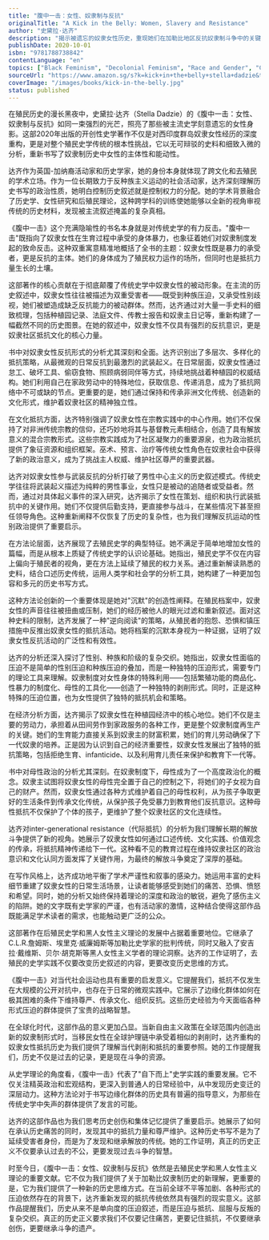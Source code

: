 ```yaml
---
title: "腹中一击：女性、奴隶制与反抗"
originalTitle: "A Kick in the Belly: Women, Slavery and Resistance"
author: "史黛拉·达齐"
description: "揭示被遗忘的奴隶女性历史，重现她们在加勒比地区反抗奴隶制斗争中的关键作用和不屈精神。"
publishDate: 2020-10-01
isbn: "9781788738842"
contentLanguage: "en"
topics: ["Black Feminism", "Decolonial Feminism", "Race and Gender", "Cultural Critique"]
sourceUrl: "https://www.amazon.sg/s?k=kick+in+the+belly+stella+dadzie&tag=inkrupt-22"
coverImage: "/images/books/kick-in-the-belly.jpg"
status: published
---
```


在殖民历史的漫长黑夜中，史黛拉·达齐（Stella Dadzie）的《腹中一击：女性、奴隶制与反抗》如同一束强烈的光芒，照亮了那些被主流史学刻意遗忘的女性身影。这部2020年出版的开创性史学著作不仅是对西印度群岛奴隶女性经历的深度重构，更是对整个殖民史学传统的根本性挑战，它以无可辩驳的史料和细致入微的分析，重新书写了奴隶制历史中女性的主体性和能动性。

达齐作为英国-加纳裔活动家和历史学家，她的身份本身就体现了跨文化和去殖民的学术立场。作为一位长期致力于反种族主义运动的社会活动家，达齐深刻理解历史书写的政治性质，她明白控制历史叙述就是控制权力的分配。她的学术背景融合了历史学、女性研究和后殖民理论，这种跨学科的训练使她能够以全新的视角审视传统的历史材料，发现被主流叙述掩盖的复杂真相。

《腹中一击》这个充满隐喻性的书名本身就是对传统史学的有力反击。"腹中一击"既指向了奴隶女性在生育过程中承受的身体暴力，也象征着她们对奴隶制度发起的致命反击。这种双重寓意精准地概括了全书的主题：奴隶女性既是暴力的承受者，更是反抗的主体。她们的身体成为了殖民权力运作的场所，但同时也是抵抗力量生长的土壤。

这部著作的核心贡献在于彻底颠覆了传统史学中奴隶女性的被动形象。在主流的历史叙述中，奴隶女性往往被描述为双重受害者——既受到种族压迫，又承受性别歧视，她们被塑造成缺乏反抗能力的被动群体。然而，达齐通过对大量一手史料的细致梳理，包括种植园记录、法庭文件、传教士报告和奴隶主日记等，重新构建了一幅截然不同的历史图景。在她的叙述中，奴隶女性不仅具有强烈的反抗意识，更是奴隶社区抵抗文化的核心力量。

书中对奴隶女性反抗形式的分析尤其深刻和全面。达齐识别出了多层次、多样化的抵抗策略，从最微观的日常反抗到最激烈的武装起义。在日常层面，奴隶女性通过怠工、破坏工具、偷窃食物、照顾病弱同伴等方式，持续地挑战着种植园的权威结构。她们利用自己在家政劳动中的特殊地位，获取信息、传递消息，成为了抵抗网络中不可或缺的节点。更重要的是，她们通过保持和传承非洲文化传统、创造新的文化形式，维护着奴隶社区的精神独立性。

在文化抵抗方面，达齐特别强调了奴隶女性在宗教实践中的中心作用。她们不仅保持了对非洲传统宗教的信仰，还巧妙地将其与基督教元素相结合，创造了具有解放意义的混合宗教形式。这些宗教实践成为了社区凝聚力的重要源泉，也为政治抵抗提供了象征资源和组织框架。巫术、预言、治疗等传统女性角色在奴隶社会中获得了新的政治意义，成为了挑战主人权威、维护社区尊严的重要武器。

达齐对奴隶女性参与武装反抗的分析打破了男性中心主义的历史叙述模式。传统史学往往将武装起义描述为纯粹的男性事业，女性只是被动的追随者或受益者。然而，通过对具体起义事件的深入研究，达齐揭示了女性在策划、组织和执行武装抵抗中的关键作用。她们不仅提供后勤支持，更直接参与战斗，在某些情况下甚至担任领导角色。这种重新阐释不仅恢复了历史的复杂性，也为我们理解反抗运动的性别政治提供了重要启示。

在方法论层面，达齐展现了去殖民史学的典型特征。她不满足于简单地增加女性的篇幅，而是从根本上质疑了传统史学的认识论基础。她指出，殖民史学不仅在内容上偏向于殖民者的视角，更在方法上延续了殖民的权力关系。通过重新解读熟悉的史料，结合口述历史传统，运用人类学和社会学的分析工具，她构建了一种更加包容和多元的历史书写方式。

这种方法论创新的一个重要体现是她对"沉默"的创造性阐释。在殖民档案中，奴隶女性的声音往往被扭曲或压制，她们的经历被他人的眼光过滤和重新叙述。面对这种史料的限制，达齐发展了一种"逆向阅读"的策略，从殖民者的抱怨、恐惧和镇压措施中反推出奴隶女性的抵抗活动。她将档案的沉默本身视为一种证据，证明了奴隶女性反抗活动的广泛性和有效性。

达齐的分析还深入探讨了性别、种族和阶级的复杂交织。她指出，奴隶女性面临的压迫不是简单的性别压迫和种族压迫的叠加，而是一种独特的压迫形式，需要专门的理论工具来理解。奴隶制度对女性身体的特殊利用——包括繁殖功能的商品化、性暴力的制度化、母性的工具化——创造了一种独特的剥削形式。同时，正是这种特殊的压迫位置，也为女性提供了独特的抵抗机会和策略。

在经济分析方面，达齐揭示了奴隶女性在种植园经济中的核心地位。她们不仅是主要的劳动力，承担着从田间劳作到家政服务的各种工作，更是整个奴隶制度再生产的关键。她们的生育能力直接关系到奴隶主的财富积累，她们的育儿劳动确保了下一代奴隶的培养。正是因为认识到自己的经济重要性，奴隶女性发展出了独特的抵抗策略，包括拒绝生育、infanticide、以及利用育儿责任来保护和教育下一代等。

书中对母性政治的分析尤其深刻。在奴隶制度下，母性成为了一个高度政治化的概念。奴隶主试图将奴隶女性的母性完全置于自己的控制之下，将她们的子女视为自己的财产。然而，奴隶女性通过各种方式维护着自己的母性权利，从为孩子争取更好的生活条件到传承文化传统，从保护孩子免受暴力到教育他们反抗意识。这种母性抵抗不仅保护了个体的孩子，更维护了整个奴隶社区的文化连续性。

达齐对inter-generational resistance（代际抵抗）的分析为我们理解长期的解放斗争提供了新的视角。她展示了奴隶女性如何通过口述传统、文化实践、价值观念的传承，将抵抗精神传递给下一代。这种看不见的教育过程在维持奴隶社区的政治意识和文化认同方面发挥了关键作用，为最终的解放斗争奠定了深厚的基础。

在写作风格上，达齐成功地平衡了学术严谨性和叙事的感染力。她运用丰富的史料细节重建了奴隶女性的日常生活场景，让读者能够感受到她们的痛苦、恐惧、愤怒和希望。同时，她的分析又始终保持着理论的深度和政治的敏锐，避免了感伤主义的陷阱。她的文字既有史学家的严谨，也有活动家的激情，这种结合使得这部作品既能满足学术读者的需求，也能触动更广泛的公众。

这部著作在后殖民史学和黑人女性主义理论的发展中占据着重要地位。它继承了C.L.R.詹姆斯、埃里克·威廉姆斯等加勒比史学家的批判传统，同时又融入了安吉拉·戴维斯、贝尔·胡克斯等黑人女性主义学者的理论洞察。达齐的工作证明了，去殖民的史学实践不仅要改变历史叙述的内容，更要改变历史思维的方式。

《腹中一击》对当代社会运动也具有重要的启发意义。它提醒我们，抵抗不仅发生在大规模的公开对抗中，也存在于日常的微观实践中。它展示了边缘化群体如何在极其困难的条件下维持尊严、传承文化、组织反抗。这些历史经验为今天面临各种形式压迫的群体提供了宝贵的战略智慧。

在全球化时代，这部作品的意义更加凸显。当新自由主义政策在全球范围内创造出新的奴隶制形式时，当移民女性在全球护理链中承受着相似的剥削时，达齐重构的奴隶女性抵抗历史为我们提供了理解当代剥削和抵抗的重要参照。她的工作提醒我们，历史不仅是过去的记录，更是现在斗争的资源。

从史学理论的角度看，《腹中一击》代表了"自下而上"史学实践的重要发展。它不仅关注精英政治和宏观结构，更深入到普通人的日常经验中，从中发现历史变迁的深层动力。这种方法论对于书写边缘化群体的历史具有普遍的指导意义，为那些在传统史学中失声的群体提供了发言的可能。

达齐的这部作品也为我们思考历史创伤和集体记忆提供了重要启示。她展示了如何在承认历史痛苦的同时，发现其中的抵抗力量和尊严维护。这种历史书写不是为了延续受害者身份，而是为了发现和继承解放的传统。她的工作证明，真正的历史正义不仅要承认过去的不公，更要发现过去斗争的智慧。

时至今日，《腹中一击：女性、奴隶制与反抗》依然是去殖民史学和黑人女性主义理论的重要文献。它不仅为我们提供了关于加勒比奴隶制历史的新理解，更重要的是，它为我们提供了一种新的历史思维方式。在当前全球不平等加剧、各种形式的压迫依然存在的背景下，达齐重新发现的抵抗传统依然具有强烈的现实意义。这部作品提醒我们，历史从来不是单向度的压迫叙述，而是压迫与抵抗、屈服与反叛的复杂交织。真正的历史正义要求我们不仅要记住痛苦，更要记住抵抗，不仅要继承创伤，更要继承斗争的遗产。